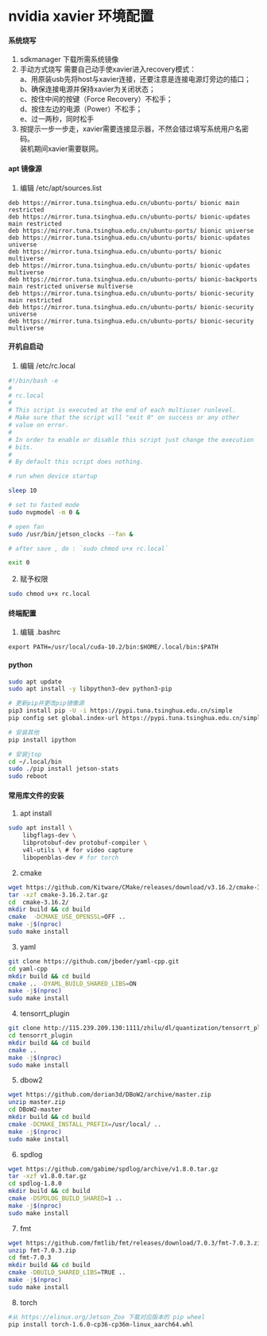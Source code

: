 # nvidia xavier 环境配置

#### 系统烧写
1. sdkmanager 下载所需系统镜像
2. 手动方式烧写
    需要自己动手使xavier进入recovery模式：  
    a、用原装usb先将host与xavier连接，还要注意是连接电源灯旁边的插口；  
    b、确保连接电源并保持xavier为关闭状态；  
    c、按住中间的按键（Force Recovery）不松手；  
    d、按住左边的电源（Power）不松手；  
    e、过一两秒，同时松手  
3. 按提示一步一步走，xavier需要连接显示器，不然会错过填写系统用户名密码。  
   装机期间xavier需要联网。

#### apt 镜像源

1. 编辑 /etc/apt/sources.list

```
deb https://mirror.tuna.tsinghua.edu.cn/ubuntu-ports/ bionic main restricted
deb https://mirror.tuna.tsinghua.edu.cn/ubuntu-ports/ bionic-updates main restricted
deb https://mirror.tuna.tsinghua.edu.cn/ubuntu-ports/ bionic universe
deb https://mirror.tuna.tsinghua.edu.cn/ubuntu-ports/ bionic-updates universe
deb https://mirror.tuna.tsinghua.edu.cn/ubuntu-ports/ bionic multiverse
deb https://mirror.tuna.tsinghua.edu.cn/ubuntu-ports/ bionic-updates multiverse
deb https://mirror.tuna.tsinghua.edu.cn/ubuntu-ports/ bionic-backports main restricted universe multiverse
deb https://mirror.tuna.tsinghua.edu.cn/ubuntu-ports/ bionic-security main restricted
deb https://mirror.tuna.tsinghua.edu.cn/ubuntu-ports/ bionic-security universe
deb https://mirror.tuna.tsinghua.edu.cn/ubuntu-ports/ bionic-security multiverse
```

#### 开机自启动
1. 编辑 /etc/rc.local

```bash
#!/bin/bash -e
#
# rc.local
#
# This script is executed at the end of each multiuser runlevel.
# Make sure that the script will "exit 0" on success or any other
# value on error.
#
# In order to enable or disable this script just change the execution
# bits.
#
# By default this script does nothing.

# run when device startup

sleep 10

# set to fasted mode
sudo nvpmodel -m 0 &

# open fan
sudo /usr/bin/jetson_clocks --fan &

# after save , do : `sudo chmod u+x rc.local`

exit 0

```

2. 赋予权限

```bash
sudo chmod u+x rc.local
```


#### 终端配置
1. 编辑 .bashrc

```
export PATH=/usr/local/cuda-10.2/bin:$HOME/.local/bin:$PATH
```

#### python
```bash
sudo apt update
sudo apt install -y libpython3-dev python3-pip

# 更新pip并更改pip镜像源
pip3 install pip -U -i https://pypi.tuna.tsinghua.edu.cn/simple
pip config set global.index-url https://pypi.tuna.tsinghua.edu.cn/simple

# 安装其他
pip install ipython

# 安装jtop
cd ~/.local/bin
sudo ./pip install jetson-stats
sudo reboot
```

#### 常用库文件的安装
1. apt install

```bash
sudo apt install \
    libgflags-dev \
    libprotobuf-dev protobuf-compiler \
    v4l-utils \ # for video capture
    libopenblas-dev # for torch

```

2. cmake

```bash
wget https://github.com/Kitware/CMake/releases/download/v3.16.2/cmake-3.16.2.tar.gz
tar -xzf cmake-3.16.2.tar.gz
cd  cmake-3.16.2/
mkdir build && cd build
cmake  -DCMAKE_USE_OPENSSL=OFF ..
make -j$(nproc)
sudo make install
```

3. yaml

```bash
git clone https://github.com/jbeder/yaml-cpp.git
cd yaml-cpp
mkdir build && cd build
cmake .. -DYAML_BUILD_SHARED_LIBS=ON
make -j$(nproc)
sudo make install
```

4. tensorrt_plugin

```bash
git clone http://115.239.209.130:1111/zhilu/dl/quantization/tensorrt_plugin.git
cd tensorrt_plugin
mkdir build && cd build
cmake ..
make -j$(nproc)
sudo make install
```

5. dbow2

```bash
wget https://github.com/dorian3d/DBoW2/archive/master.zip
unzip master.zip
cd DBoW2-master
mkdir build && cd build
cmake -DCMAKE_INSTALL_PREFIX=/usr/local/ ..
make -j$(nproc)
sudo make install
```

6. spdlog

```bash
wget https://github.com/gabime/spdlog/archive/v1.8.0.tar.gz
tar -xzf v1.8.0.tar.gz
cd spdlog-1.8.0
mkdir build && cd build
cmake -DSPDLOG_BUILD_SHARED=1 ..
make -j$(nproc)
sudo make install
```

7. fmt

```bash
wget https://github.com/fmtlib/fmt/releases/download/7.0.3/fmt-7.0.3.zip
unzip fmt-7.0.3.zip
cd fmt-7.0.3
mkdir build && cd build
cmake -DBUILD_SHARED_LIBS=TRUE ..
make -j$(nproc)
sudo make install
```

8. torch

```bash
#从 https://elinux.org/Jetson_Zoo 下载对应版本的 pip wheel
pip install torch-1.6.0-cp36-cp36m-linux_aarch64.whl
```